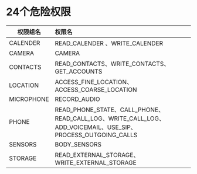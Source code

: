 <h1>24个危险权限</h1>

| 权限组名   | 权限名                                                       |
| ---------- | :----------------------------------------------------------- |
| CALENDER   | READ_CALENDER  、WRITE_CALENDER                              |
| CAMERA     | CAMERA                                                       |
| CONTACTS   | READ_CONTACTS、WRITE_CONTACTS、GET_ACCOUNTS                  |
| LOCATION   | ACCESS_FINE_LOCATION、ACCESS_COARSE_LOCATION                 |
| MICROPHONE | RECORD_AUDIO                                                 |
| PHONE      | READ_PHONE_STATE、CALL_PHONE、READ_CALL_LOG、WRITE_CALL_LOG、ADD_VOICEMAIL、USE_SIP、PROCESS_OUTGOING_CALLS |
| SENSORS    | BODY_SENSORS                                                 |
| STORAGE    | READ_EXTERNAL_STORAGE、WRITE_EXTERNAL_STORAGE                |



